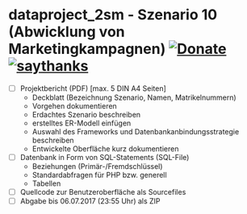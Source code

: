 # dataproject_2sm - Szenario 10 (Abwicklung von Marketingkampagnen) [![Donate](https://img.shields.io/badge/Donate-Pay%20me%20a%20coffee-3cf)](https://github.com/wsdt/Global/wiki/Donation) [![saythanks](https://img.shields.io/badge/say-thanks-ff69b4.svg)](https://saythanks.io/to/kevin.riedl.privat%40gmail.com)
- [ ] Projektbericht (PDF) [max. 5 DIN A4 Seiten]
	- Deckblatt (Bezeichnung Szenario, Namen, Matrikelnummern)
	- Vorgehen dokumentieren
	- Erdachtes Szenario beschreiben
	- erstelltes ER-Modell einfügen
	- Auswahl des Frameworks und Datenbankanbindungsstrategie beschreiben
	- Entwickelte Oberfläche kurz dokumentieren
- [ ] Datenbank in Form von SQL-Statements (SQL-File)
	- Beziehungen (Primär-/Fremdschlüssel)
	- Standardabfragen für PHP bzw. generell
	- Tabellen
- [ ] Quellcode zur Benutzeroberfläche als Sourcefiles
- [ ] Abgabe bis 06.07.2017 (23:55 Uhr) als ZIP
